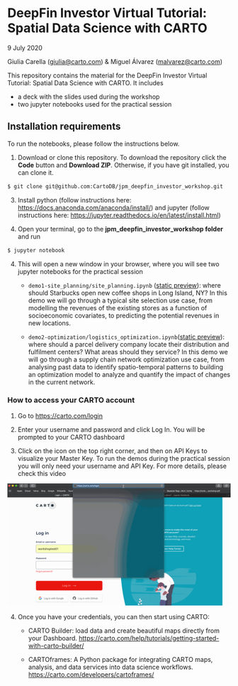# DeepFin Investor Virtual Tutorial: Spatial Data Science with CARTO

9 July 2020

Giulia Carella (giulia@carto.com) & Miguel Álvarez (malvarez@carto.com)

This repository contains the material for the DeepFin Investor Virtual Tutorial: Spatial Data Science with CARTO. It includes

- a deck with the slides used during the workshop
- two jupyter notebooks used for the practical session

## Installation requirements

To run the notebooks, please follow the instructions below.

1. Download or clone this repository. To download the repository click the **Code** button and **Download ZIP**. Otherwise, if you have git installed, you can clone it.

  ```bash
  $ git clone git@github.com:CartoDB/jpm_deepfin_investor_workshop.git
  ```
  
3. Install python (follow instructions here: https://docs.anaconda.com/anaconda/install/) and jupyter (follow instructions here: https://jupyter.readthedocs.io/en/latest/install.html)

3. Open your terminal, go to the **jpm_deepfin_investor_workshop folder** and run 
  ```bash
  $ jupyter notebook
  ```

4. This will open a new window in your browser, where you will see two jupyter notebooks for the practical session

	- `demo1-site_planning/site_planning.ipynb` ([static preview](https://nbviewer.jupyter.org/github/CartoDB/jpm_deepfin_investor_workshop/blob/master/demo1-site_planning/site_planning.ipynb?flush_cache=True)): where should Starbucks open new coffee shops in Long Island, NY? In this demo we will go through a typical site selection use case, from modelling the revenues of the existing stores as a function of socioeconomic covariates, to predicting the potential revenues in new locations.  

	- `demo2-optimization/logistics_optimization.ipynb`([static preview](https://nbviewer.jupyter.org/github/CartoDB/jpm_deepfin_investor_workshop/blob/master/demo2-optimization/logistics_optimization.ipynb?flush_cache=True)): where should a parcel delivery company locate their distribution and fulfilment centers? What areas should they service? In this demo we will go through a supply chain network optimization use case, from analysing past data to identify spatio-temporal patterns to building an optimization model to analyze and quantify the impact of changes in the current network.

### How to access your CARTO account

1. Go to https://carto.com/login

2. Enter your username and password and click Log In. You will be prompted to your CARTO dashboard

3. Click on the icon on the top right corner, and then on API Keys to visualize your Master Key. To run the demos during the practical session you will only need your username and API Key. For more details, please check this video

![](carto_access.gif)

4. Once you have your credentials, you can then start using CARTO:

	- CARTO Builder: load data and create beautiful maps directly from your Dashboard.
	https://carto.com/help/tutorials/getting-started-with-carto-builder/

	-  CARTOframes: A Python package for integrating CARTO maps, analysis, and data services into data science workflows.
	https://carto.com/developers/cartoframes/
	 


